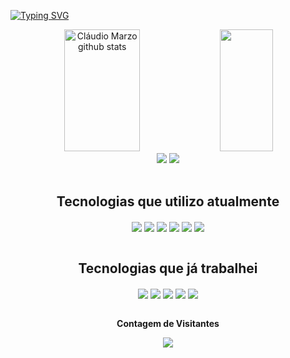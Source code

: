 [![Typing SVG](https://readme-typing-svg.herokuapp.com?font=Fira+Code&weight=100&size=50&pause=1000&color=B0C4DE&center=true&vCenter=true&width=1000&height=100&lines=Ol%C3%A1%2C+me+chamo+Cl%C3%A1udio+Marzo;Sou+de+Mau%C3%A9s+-+Amazonas)](https://git.io/typing-svg)


<div align="center">  
  <img width="49%" height="195px" src="https://github-readme-stats.vercel.app/api?username=ClaudioMarzo&show_icons=true&count_private=true&hide_border=true&title_color=B0C4DE&text_color=c9d1d9&bg_color=0d1117" alt="Cláudio Marzo github stats" /> 
  <img width="41%" height="195px" src="https://github-readme-stats.vercel.app/api/top-langs/?username=ClaudioMarzo&layout=compact&hide_border=true&title_color=B0C4DE&text_color=ff91a4&bg_color=0d1117" />
</div>
<div align="center"> 
  <a href="https://www.instagram.com/claudiomarzo.me/" target="_blank"><img src="https://img.shields.io/badge/-Instagram-%23E4405F?style=for-the-badge&logo=instagram&logoColor=white" target="_blank"></a>
  <a href="https://www.linkedin.com/in/cl%C3%A1udio-marzo-442627206/" target="_blank"><img src="https://img.shields.io/badge/-LinkedIn-%230077B5?style=for-the-badge&logo=linkedin&logoColor=white" target="_blank"></a> 
</div>
<div style="display: inline_block" align="center"><br>
  <h2>Tecnologias que utilizo atualmente</h2>
  <img align="center"  src="https://img.shields.io/badge/Flutter-02569B?style=for-the-badge&logo=flutter&logoColor=white">
  <img align="center"  src="https://img.shields.io/badge/Dart-0175C2?style=for-the-badge&logo=dart&logoColor=white">
  <img align="center"  src="https://img.shields.io/badge/Python-14354C?style=for-the-badge&logo=python&logoColor=white">
  <img align="center" src="https://img.shields.io/badge/Azure_DevOps-0078D7?style=for-the-badge&logo=azure-devops&logoColor=white">
  <img align="center" src="https://img.shields.io/badge/-.NET%206.0-blueviolet?style=for-the-badge&logo=.net&logoColor=white"">
  <img align="center"  src="https://img.shields.io/badge/C%23-239120?style=for-the-badge&logo=c-sharp&logoColor=white">
</div>

<div style="display: inline_block" align="center"><br>
  <h2>Tecnologias que já trabalhei</h2>
  <img align="center"  src="https://img.shields.io/badge/Java-ED8B00?style=for-the-badge&logo=java&logoColor=white">
  <img align="center"  src="https://img.shields.io/badge/JavaScript-F7DF1E?style=for-the-badge&logo=javascript&logoColor=black">
  <img align="center"  src="https://img.shields.io/badge/HTML5-E34F26?style=for-the-badge&logo=html5&logoColor=white">
  <img align="center"  src="https://img.shields.io/badge/CSS3-1572B6?style=for-the-badge&logo=css3&logoColor=white">
  <img align="center"  src="https://img.shields.io/badge/MongoDB-4EA94B?style=for-the-badge&logo=mongodb&logoColor=white">
     
</div>

<div align="center">
<br><p align="centre"><b>Contagem de Visitantes</b></p>  
<p align="center"><img align="center" src="https://profile-counter.glitch.me/{ClaudioMarzo}/count.svg" /></p> 
<br>
</div>
